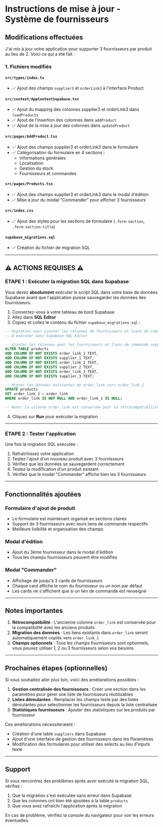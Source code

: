 # Instructions de mise à jour - Système de fournisseurs

## Modifications effectuées

J'ai mis à jour votre application pour supporter 3 fournisseurs par produit au lieu de 2. Voici ce qui a été fait :

### 1. Fichiers modifiés

#### `src/types/index.ts`
- ✅ Ajout des champs `supplier3` et `orderLink3` à l'interface Product

#### `src/context/AppContextSupabase.tsx`
- ✅ Ajout du mapping des colonnes supplier3 et orderLink3 dans `loadProducts`
- ✅ Ajout de l'insertion des colonnes dans `addProduct`
- ✅ Ajout de la mise à jour des colonnes dans `updateProduct`

#### `src/pages/AddProduct.tsx`
- ✅ Ajout des champs supplier3 et orderLink3 dans le formulaire
- ✅ Catégorisation du formulaire en 4 sections :
  - Informations générales
  - Localisation
  - Gestion du stock
  - Fournisseurs et commandes

#### `src/pages/Products.tsx`
- ✅ Ajout des champs supplier3 et orderLink3 dans le modal d'édition
- ✅ Mise à jour du modal "Commander" pour afficher 3 fournisseurs

#### `src/index.css`
- ✅ Ajout des styles pour les sections de formulaire (`.form-section`, `.form-section-title`)

#### `supabase_migrations.sql`
- ✅ Création du fichier de migration SQL

---

## ⚠️ ACTIONS REQUISES ⚠️

### ÉTAPE 1 : Exécuter la migration SQL dans Supabase

Vous devez **absolument** exécuter le script SQL dans votre base de données Supabase avant que l'application puisse sauvegarder les données des fournisseurs.

1. Connectez-vous à votre tableau de bord Supabase
2. Allez dans **SQL Editor**
3. Copiez et collez le contenu du fichier `supabase_migrations.sql` :

```sql
-- Migration pour ajouter les colonnes de fournisseurs et liens de commande
-- À exécuter dans Supabase SQL Editor

-- Ajouter les colonnes pour les fournisseurs et liens de commande supplémentaires
ALTER TABLE products
ADD COLUMN IF NOT EXISTS order_link_1 TEXT,
ADD COLUMN IF NOT EXISTS supplier_1 TEXT,
ADD COLUMN IF NOT EXISTS order_link_2 TEXT,
ADD COLUMN IF NOT EXISTS supplier_2 TEXT,
ADD COLUMN IF NOT EXISTS order_link_3 TEXT,
ADD COLUMN IF NOT EXISTS supplier_3 TEXT;

-- Migrer les données existantes de order_link vers order_link_1
UPDATE products
SET order_link_1 = order_link
WHERE order_link IS NOT NULL AND order_link_1 IS NULL;

-- Note: La colonne order_link est conservée pour la rétrocompatibilité
```

4. Cliquez sur **Run** pour exécuter la migration

---

### ÉTAPE 2 : Tester l'application

Une fois la migration SQL exécutée :

1. Rafraîchissez votre application
2. Testez l'ajout d'un nouveau produit avec 3 fournisseurs
3. Vérifiez que les données se sauvegardent correctement
4. Testez la modification d'un produit existant
5. Vérifiez que le modal "Commander" affiche bien les 3 fournisseurs

---

## Fonctionnalités ajoutées

### Formulaire d'ajout de produit
- Le formulaire est maintenant organisé en sections claires
- Support de 3 fournisseurs avec leurs liens de commande respectifs
- Meilleure lisibilité et organisation des champs

### Modal d'édition
- Ajout du 3ème fournisseur dans le modal d'édition
- Tous les champs fournisseurs peuvent être modifiés

### Modal "Commander"
- Affichage de jusqu'à 3 cards de fournisseurs
- Chaque card affiche le nom du fournisseur ou un nom par défaut
- Les cards ne s'affichent que si un lien de commande est renseigné

---

## Notes importantes

1. **Rétrocompatibilité** : L'ancienne colonne `order_link` est conservée pour la compatibilité avec les anciens produits
2. **Migration des données** : Les liens existants dans `order_link` seront automatiquement copiés vers `order_link_1`
3. **Champs optionnels** : Tous les champs fournisseurs sont optionnels, vous pouvez utiliser 1, 2 ou 3 fournisseurs selon vos besoins

---

## Prochaines étapes (optionnelles)

Si vous souhaitez aller plus loin, voici des améliorations possibles :

1. **Gestion centralisée des fournisseurs** : Créer une section dans les paramètres pour gérer une liste de fournisseurs réutilisables
2. **Listes déroulantes** : Remplacer les champs texte par des listes déroulantes pour sélectionner les fournisseurs depuis la liste centralisée
3. **Statistiques fournisseurs** : Ajouter des statistiques sur les produits par fournisseur

Ces améliorations nécessiteraient :
- Création d'une table `suppliers` dans Supabase
- Ajout d'une interface de gestion des fournisseurs dans les Paramètres
- Modification des formulaires pour utiliser des selects au lieu d'inputs texte

---

## Support

Si vous rencontrez des problèmes après avoir exécuté la migration SQL, vérifiez :
1. Que la migration s'est exécutée sans erreur dans Supabase
2. Que les colonnes ont bien été ajoutées à la table `products`
3. Que vous avez rafraîchi l'application après la migration

En cas de problème, vérifiez la console du navigateur pour voir les erreurs éventuelles.
